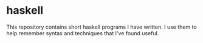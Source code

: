 # haskell

This repository contains short haskell programs I have written.  I use them to help remember syntax and techniques that I've found useful.
